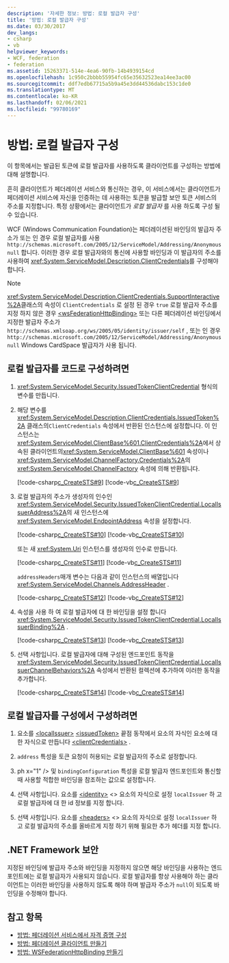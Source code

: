 ```yaml
---
description: '자세한 정보: 방법: 로컬 발급자 구성'
title: '방법: 로컬 발급자 구성'
ms.date: 03/30/2017
dev_langs:
- csharp
- vb
helpviewer_keywords:
- WCF, federation
- federation
ms.assetid: 15263371-514e-4ea6-90fb-14b4939154cd
ms.openlocfilehash: 1c950c2bbbb55954fc65e35632523ea14ee3ac00
ms.sourcegitcommit: ddf7edb67715a5b9a45e3dd44536dabc153c1de0
ms.translationtype: MT
ms.contentlocale: ko-KR
ms.lasthandoff: 02/06/2021
ms.locfileid: "99780169"
---
```

# <a name="how-to-configure-a-local-issuer"></a>방법: 로컬 발급자 구성

이 항목에서는 발급된 토큰에 로컬 발급자를 사용하도록 클라이언트를 구성하는 방법에 대해 설명합니다.

흔히 클라이언트가 페더레이션 서비스와 통신하는 경우, 이 서비스에서는 클라이언트가 페더레이션 서비스에 자신을 인증하는 데 사용하는 토큰을 발급할 보안 토큰 서비스의 주소를 지정합니다. 특정 상황에서는 클라이언트가 *로컬 발급자* 를 사용 하도록 구성 될 수 있습니다.

WCF (Windows Communication Foundation)는 페더레이션된 바인딩의 발급자 주소가 또는 인 경우 로컬 발급자를 사용 `http://schemas.microsoft.com/2005/12/ServiceModel/Addressing/Anonymous` `null` 합니다. 이러한 경우 로컬 발급자와의 통신에 사용할 바인딩과 이 발급자의 주소를 사용하여 <xref:System.ServiceModel.Description.ClientCredentials>를 구성해야 합니다.

> [!NOTE]
> <xref:System.ServiceModel.Description.ClientCredentials.SupportInteractive%2A>클래스의 속성이 `ClientCredentials` 로 설정 된 경우 `true` 로컬 발급자 주소를 지정 하지 않은 경우 [\<wsFederationHttpBinding>](../../configure-apps/file-schema/wcf/wsfederationhttpbinding.md) 또는 다른 페더레이션 바인딩에서 지정한 발급자 주소가 `http://schemas.xmlsoap.org/ws/2005/05/identity/issuer/self` , 또는 인 경우 `http://schemas.microsoft.com/2005/12/ServiceModel/Addressing/Anonymous` `null` Windows CardSpace 발급자가 사용 됩니다.

## <a name="to-configure-the-local-issuer-in-code"></a>로컬 발급자를 코드로 구성하려면

1. <xref:System.ServiceModel.Security.IssuedTokenClientCredential> 형식의 변수를 만듭니다.

2. 해당 변수를 <xref:System.ServiceModel.Description.ClientCredentials.IssuedToken%2A> 클래스의`ClientCredentials` 속성에서 반환된 인스턴스에 설정합니다. 이 인스턴스는 <xref:System.ServiceModel.ClientBase%601.ClientCredentials%2A>에서 상속된 클라이언트의<xref:System.ServiceModel.ClientBase%601> 속성이나 <xref:System.ServiceModel.ChannelFactory.Credentials%2A>의 <xref:System.ServiceModel.ChannelFactory> 속성에 의해 반환됩니다.

     [!code-csharp[c_CreateSTS#9](../../../../samples/snippets/csharp/VS_Snippets_CFX/c_creatests/cs/source.cs#9)]
     [!code-vb[c_CreateSTS#9](../../../../samples/snippets/visualbasic/VS_Snippets_CFX/c_creatests/vb/source.vb#9)]

3. 로컬 발급자의 주소가 생성자의 인수인 <xref:System.ServiceModel.Security.IssuedTokenClientCredential.LocalIssuerAddress%2A>의 새 인스턴스에 <xref:System.ServiceModel.EndpointAddress> 속성을 설정합니다.

     [!code-csharp[c_CreateSTS#10](../../../../samples/snippets/csharp/VS_Snippets_CFX/c_creatests/cs/source.cs#10)]
     [!code-vb[c_CreateSTS#10](../../../../samples/snippets/visualbasic/VS_Snippets_CFX/c_creatests/vb/source.vb#10)]

     또는 새 <xref:System.Uri> 인스턴스를 생성자의 인수로 만듭니다.

     [!code-csharp[c_CreateSTS#11](../../../../samples/snippets/csharp/VS_Snippets_CFX/c_creatests/cs/source.cs#11)]
     [!code-vb[c_CreateSTS#11](../../../../samples/snippets/visualbasic/VS_Snippets_CFX/c_creatests/vb/source.vb#11)]

     `addressHeaders`매개 변수는 다음과 같이 인스턴스의 배열입니다 <xref:System.ServiceModel.Channels.AddressHeader> .

     [!code-csharp[c_CreateSTS#12](../../../../samples/snippets/csharp/VS_Snippets_CFX/c_creatests/cs/source.cs#12)]
     [!code-vb[c_CreateSTS#12](../../../../samples/snippets/visualbasic/VS_Snippets_CFX/c_creatests/vb/source.vb#12)]

4. 속성을 사용 하 여 로컬 발급자에 대 한 바인딩을 설정 합니다 <xref:System.ServiceModel.Security.IssuedTokenClientCredential.LocalIssuerBinding%2A> .

     [!code-csharp[c_CreateSTS#13](../../../../samples/snippets/csharp/VS_Snippets_CFX/c_creatests/cs/source.cs#13)]
     [!code-vb[c_CreateSTS#13](../../../../samples/snippets/visualbasic/VS_Snippets_CFX/c_creatests/vb/source.vb#13)]

5. 선택 사항입니다. 로컬 발급자에 대해 구성된 엔드포인트 동작을 <xref:System.ServiceModel.Security.IssuedTokenClientCredential.LocalIssuerChannelBehaviors%2A> 속성에서 반환된 컬렉션에 추가하여 이러한 동작을 추가합니다.

     [!code-csharp[c_CreateSTS#14](../../../../samples/snippets/csharp/VS_Snippets_CFX/c_creatests/cs/source.cs#14)]
     [!code-vb[c_CreateSTS#14](../../../../samples/snippets/visualbasic/VS_Snippets_CFX/c_creatests/vb/source.vb#14)]

## <a name="to-configure-the-local-issuer-in-configuration"></a>로컬 발급자를 구성에서 구성하려면

1. 요소를 [\<localIssuer>](../../configure-apps/file-schema/wcf/localissuer.md) [\<issuedToken>](../../configure-apps/file-schema/wcf/issuedtoken.md) 끝점 동작에서 요소의 자식인 요소에 대 한 자식으로 만듭니다 [\<clientCredentials>](../../configure-apps/file-schema/wcf/clientcredentials.md) .

2. `address` 특성을 토큰 요청이 허용되는 로컬 발급자의 주소로 설정합니다.

3. ph x="1" /&gt; 및 `bindingConfiguration` 특성을 로컬 발급자 엔드포인트와 통신할 때 사용할 적합한 바인딩을 참조하는 값으로 설정합니다.

4. 선택 사항입니다. 요소를 [\<identity>](../../configure-apps/file-schema/wcf/identity.md) <> 요소의 자식으로 설정 `localIssuer` 하 고 로컬 발급자에 대 한 id 정보를 지정 합니다.

5. 선택 사항입니다. 요소를 [\<headers>](../../configure-apps/file-schema/wcf/headers.md) <> 요소의 자식으로 설정 `localIssuer` 하 고 로컬 발급자의 주소를 올바르게 지정 하기 위해 필요한 추가 헤더를 지정 합니다.

## <a name="net-framework-security"></a>.NET Framework 보안

지정된 바인딩에 발급자 주소와 바인딩을 지정하지 않으면 해당 바인딩을 사용하는 엔드포인트에는 로컬 발급자가 사용되지 않습니다. 로컬 발급자를 항상 사용해야 하는 클라이언트는 이러한 바인딩을 사용하지 않도록 해야 하며 발급자 주소가 `null`이 되도록 바인딩을 수정해야 합니다.

## <a name="see-also"></a>참고 항목

- [방법: 페더레이션 서비스에서 자격 증명 구성](how-to-configure-credentials-on-a-federation-service.md)
- [방법: 페더레이션 클라이언트 만들기](how-to-create-a-federated-client.md)
- [방법: WSFederationHttpBinding 만들기](how-to-create-a-wsfederationhttpbinding.md)
